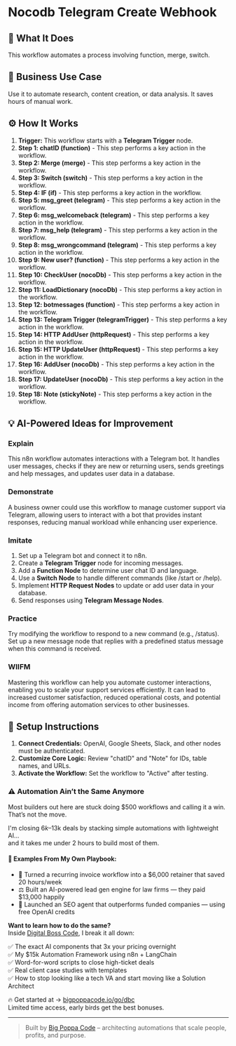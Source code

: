 # Nocodb Telegram Create Webhook

## 🚀 What It Does
This workflow automates a process involving function, merge, switch.

## 💼 Business Use Case
Use it to automate research, content creation, or data analysis. It saves hours of manual work.

## ⚙️ How It Works
1.  **Trigger:** This workflow starts with a **Telegram Trigger** node.
2. **Step 1: chatID (function)** - This step performs a key action in the workflow.
3. **Step 2: Merge (merge)** - This step performs a key action in the workflow.
4. **Step 3: Switch (switch)** - This step performs a key action in the workflow.
5. **Step 4: IF (if)** - This step performs a key action in the workflow.
6. **Step 5: msg_greet (telegram)** - This step performs a key action in the workflow.
7. **Step 6: msg_welcomeback (telegram)** - This step performs a key action in the workflow.
8. **Step 7: msg_help (telegram)** - This step performs a key action in the workflow.
9. **Step 8: msg_wrongcommand (telegram)** - This step performs a key action in the workflow.
10. **Step 9: New user? (function)** - This step performs a key action in the workflow.
11. **Step 10: CheckUser (nocoDb)** - This step performs a key action in the workflow.
12. **Step 11: LoadDictionary (nocoDb)** - This step performs a key action in the workflow.
13. **Step 12: botmessages (function)** - This step performs a key action in the workflow.
14. **Step 13: Telegram Trigger (telegramTrigger)** - This step performs a key action in the workflow.
15. **Step 14: HTTP AddUser (httpRequest)** - This step performs a key action in the workflow.
16. **Step 15: HTTP UpdateUser (httpRequest)** - This step performs a key action in the workflow.
17. **Step 16: AddUser (nocoDb)** - This step performs a key action in the workflow.
18. **Step 17: UpdateUser (nocoDb)** - This step performs a key action in the workflow.
19. **Step 18: Note (stickyNote)** - This step performs a key action in the workflow.

## 💡 AI-Powered Ideas for Improvement
### Explain
This n8n workflow automates interactions with a Telegram bot. It handles user messages, checks if they are new or returning users, sends greetings and help messages, and updates user data in a database.

### Demonstrate
A business owner could use this workflow to manage customer support via Telegram, allowing users to interact with a bot that provides instant responses, reducing manual workload while enhancing user experience.

### Imitate
1. Set up a Telegram bot and connect it to n8n.
2. Create a **Telegram Trigger** node for incoming messages.
3. Add a **Function Node** to determine user chat ID and language.
4. Use a **Switch Node** to handle different commands (like /start or /help).
5. Implement **HTTP Request Nodes** to update or add user data in your database.
6. Send responses using **Telegram Message Nodes**.

### Practice
Try modifying the workflow to respond to a new command (e.g., /status). Set up a new message node that replies with a predefined status message when this command is received.

### WIIFM
Mastering this workflow can help you automate customer interactions, enabling you to scale your support services efficiently. It can lead to increased customer satisfaction, reduced operational costs, and potential income from offering automation services to other businesses.

## 🔧 Setup Instructions
1. **Connect Credentials:** OpenAI, Google Sheets, Slack, and other nodes must be authenticated.
2. **Customize Core Logic:** Review "chatID" and "Note" for IDs, table names, and URLs.
3. **Activate the Workflow:** Set the workflow to "Active" after testing.

### ⚠️ Automation Ain’t the Same Anymore

Most builders out here are stuck doing $500 workflows and calling it a win.  
That’s not the move.  

I'm closing $6k–$13k deals by stacking simple automations with lightweight AI...  
and it takes me under 2 hours to build most of them.

#### 🧠 Examples From My Own Playbook:
- 🔁 Turned a recurring invoice workflow into a $6,000 retainer that saved 20 hours/week  
- ⚖️ Built an AI-powered lead gen engine for law firms — they paid $13,000 happily  
- 🚀 Launched an SEO agent that outperforms funded companies — using free OpenAI credits  

**Want to learn how to do the same?**  
Inside [Digital Boss Code](https://bigpoppacode.io/go/dbc), I break it all down:

✅ The exact AI components that 3x your pricing overnight  
✅ My $15k Automation Framework using n8n + LangChain  
✅ Word-for-word scripts to close high-ticket deals  
✅ Real client case studies with templates  
✅ How to stop looking like a tech VA and start moving like a Solution Architect  

🔥 Get started at → [bigpoppacode.io/go/dbc](https://bigpoppacode.io/go/dbc)  
Limited time access, early birds get the best bonuses.

---
> Built by [Big Poppa Code](https://bigpoppacode.io) – architecting automations that scale people, profits, and purpose.
